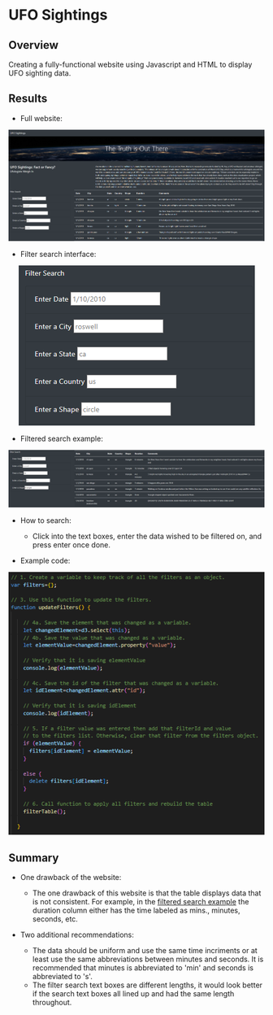 # UFO Sightings

## Overview
Creating a fully-functional website using Javascript and HTML to display UFO sighting data.

## Results
* Full website:
<p align="center">
    <img
         src=images/full_website.png
         >
    </p>

* Filter search interface:
<p align="center">
    <img
         src=images/filter_search.png
         >
    </p>

* Filtered search example:
<p align="center">
    <img
         src=images/filter_example.png
         >
    </p>

* How to search:
    * Click into the text boxes, enter the data wished to be filtered on, and press enter once done.

* Example code:
<p align="center">
    <img
         src=images/example_code.png
         >
    </p>

## Summary
* One drawback of the website:
    * The one drawback of this website is that the table displays data that is not consistent. For example, in the [filtered search example](*Filtered) the duration column either has the time labeled as mins., minutes, seconds, etc.

* Two additional recommendations:
    * The data should be uniform and use the same time incriments or at least use the same abbreviations between minutes and seconds. It is recommended that minutes is abbreviated to 'min' and seconds is abbreviated to 's'.
    * The filter search text boxes are different lengths, it would look better if the search text boxes all lined up and had the same length throughout.
